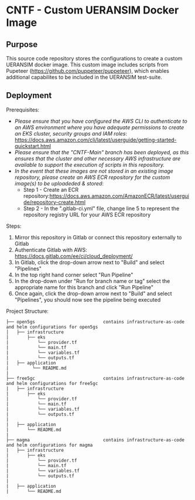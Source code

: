 # CNTF - Custom UERANSIM Docker Image

## Purpose
This source code repository stores the configurations to create a custom UERANSIM docker image. This custom image includes scripts from Pupeteer (https://github.com/puppeteer/puppeteer), which enables additional capabilites to be included in the UERANSIM test-suite.

## Deployment
Prerequisites:

* *Please ensure that you have configured the AWS CLI to authenticate to an AWS environment where you have adequate permissions to create an EKS cluster, security groups and IAM roles*: https://docs.aws.amazon.com/cli/latest/userguide/getting-started-quickstart.html
* *Please ensure that the "CNTF-Main" branch has been deployed, as this ensures that the cluster and other necessary AWS infrastructure are available to support the execution of scripts in this repository.*  
* *In the event that these images are not stored in an existing image repository, please create an AWS ECR repository for the custom image(s) to be uploadeded & stored*: 
    * Step 1 - Create an ECR repository:https://docs.aws.amazon.com/AmazonECR/latest/userguide/repository-create.html
    * Step 2 - In the ".gitlab-ci.yml" file, change line 5 to represent the repository registry URL for your AWS ECR repository

Steps:
1. Mirror this repository in Gitlab or connect this repository externally to Gitlab 
2. Authenticate Gitlab with AWS: https://docs.gitlab.com/ee/ci/cloud_deployment/
3. In Gitlab, click the drop-down arrow next to "Build" and select "Pipelines"
4. In the top right hand corner select "Run Pipeline"
5. In the drop-down under "Run for branch name or tag" select the appropriate name for this branch and click "Run Pipeline"
6. Once again, click the drop-down arrow next to "Build" and select "Pipelines", you should now see the pipeline being executed

Project Structure:
```
├── open5gs                          contains infrastructure-as-code and helm configurations for open5gs
│   ├── infrastructure
|      	├── eks
|           └── provider.tf
|           └── main.tf
|           └── variables.tf
|           └── outputs.tf 
|   ├── application
|	      └── README.md
|	     
├── free5gc                          contains infrastructure-as-code and helm configurations for free5gc
|   ├── infrastructure
|       ├── eks
|           └── provider.tf
|           └── main.tf
|           └── variables.tf
|           └── outputs.tf 
|
|   ├── application
|       └── README.md
|
├── magma                            contains infrastructure-as-code and helm configurations for magma
|   ├── infrastructure
|       ├── eks
|           └── provider.tf
|           └── main.tf
|           └── variables.tf
|           └── outputs.tf 
|    
|   ├── application
|       └── README.md
```
